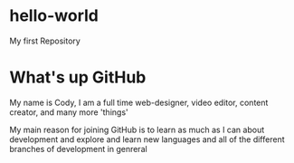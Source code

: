 # hello-world
My first Repository

<body>
  
<h1>What's up GitHub</h1>

<p>My name is Cody, I am a full time web-designer, video editor, content creator, and many more 'things'</p>
<p>My main reason for joining GitHub is to learn as much as I can about development and explore and learn new languages and all of the different branches of development in genreral</p>

</body>
